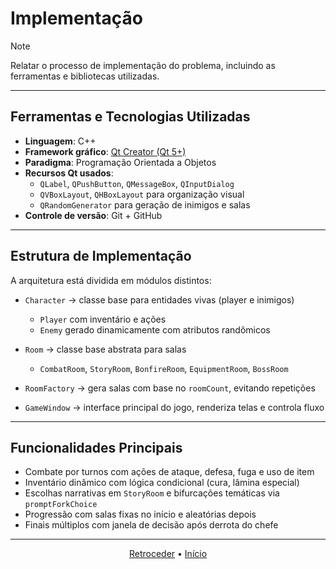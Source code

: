 # Implementação

>[!NOTE]
> Relatar o processo de implementação do problema, incluindo as ferramentas e bibliotecas utilizadas.

---

## Ferramentas e Tecnologias Utilizadas

- **Linguagem**: C++
- **Framework gráfico**: [Qt Creator (Qt 5+)](https://www.qt.io/)
- **Paradigma**: Programação Orientada a Objetos
- **Recursos Qt usados**:
  - `QLabel`, `QPushButton`, `QMessageBox`, `QInputDialog`
  - `QVBoxLayout`, `QHBoxLayout` para organização visual
  - `QRandomGenerator` para geração de inimigos e salas
- **Controle de versão**: Git + GitHub

---

## Estrutura de Implementação

A arquitetura está dividida em módulos distintos:

- `Character` → classe base para entidades vivas (player e inimigos)
  - `Player` com inventário e ações
  - `Enemy` gerado dinamicamente com atributos randômicos

- `Room` → classe base abstrata para salas
  - `CombatRoom`, `StoryRoom`, `BonfireRoom`, `EquipmentRoom`, `BossRoom`

- `RoomFactory` → gera salas com base no `roomCount`, evitando repetições

- `GameWindow` → interface principal do jogo, renderiza telas e controla fluxo

---

## Funcionalidades Principais

- Combate por turnos com ações de ataque, defesa, fuga e uso de item
- Inventário dinâmico com lógica condicional (cura, lâmina especial)
- Escolhas narrativas em `StoryRoom` e bifurcações temáticas via `promptForkChoice`
- Progressão com salas fixas no início e aleatórias depois
- Finais múltiplos com janela de decisão após derrota do chefe

---

<div align="center">

[Retroceder](projeto.md) • [Início](analise.md)

</div>
